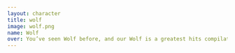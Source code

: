 ```yaml
---
layout: character
title: wolf
image: wolf.png
name: Wolf
over: You’ve seen Wolf before, and our Wolf is a greatest hits compilation of what you love most about this character. Not to mention, for his appearance in Beyond Melee, he has a completely original model. All of his specials work how you’d expect, but have slight tweaks here and there to more perfectly align with Beyond Melee’s balance and design guidelines. Let’s cover a couple unfamiliar bits first. Forward air and up air send at just the right angle and knockback to create a really interesting DI mixup tree, making tough decisions for both players. Down tilt is a double kick launcher with a fresh animation. Dash attack is an in between of Melee Fox and Ultimate Wolf. Bair is more of a swinging kick, with no lingering hitboxes, that sends at a low angle and hurts like hell to get edgeguarded by. Otherwise, he’s mostly what you’d expect. Comfort food. Players who loved Wolf before from any game will love him just as much in Beyond Melee.   
---
```

